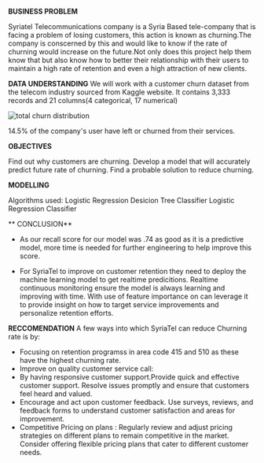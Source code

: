 **BUSINESS PROBLEM**

Syriatel Telecommunications company is a Syria Based tele-company that is facing a problem of losing customers, this action is known as churning.The company is conscerned by this and would like to know if the rate of churning would increase on the future.Not only does this project help them know that but also know how to better their relationship with their users to maintain a high rate of retention and even a high attraction of new clients.

**DATA UNDERSTANDING**
We will work with a customer churn dataset from the telecom industry sourced from Kaggle website.
It contains 3,333 records and 21 columns(4 categorical, 17 numerical)

![total churn distribution](https://github.com/Thenyathuita/Prediciting-the-Churning-rate-at-SyriaTel-Telecommunication/assets/52422114/3913f268-1224-4b31-a543-0073a8fe32ef)

14.5% of the company's user have left or churned from their services.

**OBJECTIVES**

Find out why customers are churning.
Develop a model that will accurately predict future rate of churning.
Find a probable solution to reduce churning.

**MODELLING**

Algorithms used:
Logistic Regression
Desicion Tree Classifier
Logistic Regression Classifier

** CONCLUSION**

- As our recall score for our model was .74 as good as it is a predictive model, more time is needed for further engineering to help improve this score.

- For SyriaTel to improve on customer retention they need to deploy the machine learning model to get realtime predicitions.
Realtime continuous monitoring ensure the model is always learning and improving with time. With use of feature importance on can leverage it to provide insight on how to target service improvements and personalize retention efforts.

**RECCOMENDATION**
A few ways into which SyriaTel can reduce Churning rate is by:
- Focusing on retention programss in area code 415 and 510 as these have the highest churning rate.
- Improve on quality customer service call:
- By having responsive customer support.Provide quick and effective customer support. Resolve issues promptly and ensure that customers feel heard and valued.
- Encourage and act upon customer feedback. Use surveys, reviews, and feedback forms to understand customer satisfaction and areas for improvement.
- Competitive Pricing on plans : Regularly review and adjust pricing strategies on different plans to remain competitive in the market. Consider offering flexible pricing plans that cater to different customer needs.

